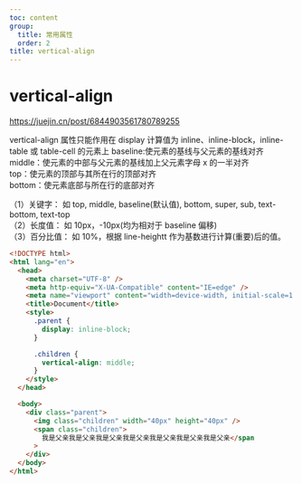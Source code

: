 ```yaml
---
toc: content
group:
  title: 常用属性
  order: 2
title: vertical-align
---
```


# vertical-align

https://juejin.cn/post/6844903561780789255

vertical-align 属性只能作用在 display 计算值为 inline、inline-block，inline-table 或 table-cell 的元素上
baseline:使元素的基线与父元素的基线对齐<br />
middle：使元素的中部与父元素的基线加上父元素字母 x 的一半对齐<br />
top：使元素的顶部与其所在行的顶部对齐<br />
bottom：使元素底部与所在行的底部对齐<br />

（1）关键字： 如 top, middle, baseline(默认值), bottom, super, sub, text-bottom, text-top<br />
（2）长度值： 如 10px，-10px(均为相对于 baseline 偏移)<br />
（3）百分比值： 如 10%，根据 line-heightt 作为基数进行计算(重要)后的值。<br />

```html
<!DOCTYPE html>
<html lang="en">
  <head>
    <meta charset="UTF-8" />
    <meta http-equiv="X-UA-Compatible" content="IE=edge" />
    <meta name="viewport" content="width=device-width, initial-scale=1.0" />
    <title>Document</title>
    <style>
      .parent {
        display: inline-block;
      }

      .children {
        vertical-align: middle;
      }
    </style>
  </head>

  <body>
    <div class="parent">
      <img class="children" width="40px" height="40px" />
      <span class="children">
        我是父亲我是父亲我是父亲我是父亲我是父亲我是父亲我是父亲</span
      >
    </div>
  </body>
</html>
```
